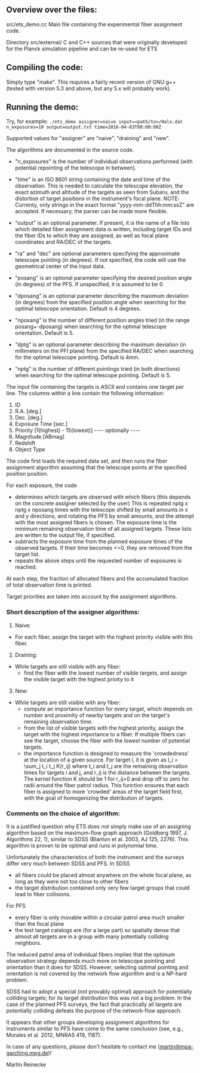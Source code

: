 ## Overview over the files:

src/ets_demo.cc
Main file containing the experimental fiber assignment code.

Directory src/external/
C and C++ sources that were originally developed for the Planck simulation
pipeline and can be re-used for ETS

## Compiling the code:

Simply type "make". This requires a fairly recent version of GNU g++ (tested
with version 5.3 and above, but any 5.x will probably work).

## Running the demo:

Try, for example:
`./ets_demo assigner=naive input=<path/to>/Halo.dat n_exposures=10 output=output.txt time=2016-04-03T08:00:00Z`

Supported values for "assigner" are "naive", "draining" and "new".

The algorithms are documented in the source code.

- "n_exposures" is the number of individual observations performed (with
  potential repointing of the telescope in between).

- "time" is an ISO 8601 string containing the date and time of the observation.
  This is needed to calculate the telescope elevation, the exact azimuth and altitude
  of the targets as seen from Subaru, and the distortion of target positions in the
  instrument's focal plane.
  NOTE: Currenty, only strings in the exact format "yyyy-mm-ddThh:mm:ssZ" are
  accepted. If necessary, the parser can be made more flexible.

- "output" is an optional parameter. If present, it is the name of a file into
which detailed fiber assignment data is written, including target IDs and the
fiber IDs to which they are assigned, as well as focal plane coordinates and
RA/DEC of the targets.

- "ra" and "dec" are optional parameters specifying the approximate telescope
pointing (in degrees). If not specified, the code will use the geometrical
center of the input data.

- "posang" is an optional parameter specifying the desired position angle (in
degrees) of the PFS. If unspecified, it is assumed to be 0.

- "dposang" is an optional parameter describing the maximum deviation (in degrees)
from the specified position angle when searching for the optimal telescope
orientation. Default is 4 degrees.

- "nposang" is the number of different position angles tried (in the range
posang+-dposang) when searching for the optimal telescope orientation.
Default is 5.

- "dptg" is an optional parameter describing the maximum deviation (in millimeters
on the PFI plane) from the specified RA/DEC when searching for the optimal
telescope pointing. Default is 4mm.

- "nptg" is the number of different pointings tried (in both directions)
when searching for the optimal telescope pointing. Default is 5.

The input file containing the targets is ASCII and contains one target per line.
The columns within a line contain the following information:

 1. ID
 2. R.A. [deg.]
 3. Dec. [deg.]
 4. Exposure Time [sec.]
 5. Priority [1(highest) - 15(lowest)]
---- optionally ----
 6. Magnitude [ABmag]
 7. Redshift
 8. Object Type

The code first loads the required data set, and then runs the fiber assignment
algorithm assuming that the telescope points at the specified position
position.

For each exposure, the code
- determines which targets are observed with which fibers
  (this depends on the concrete assigner selected by the user)
  This is repeated nptg x nptg x nposang times with the telescope shifted by small amounts in
  x and y directions, and rotating the PFS by small amounts, and the attempt
  with the most assigned fibers is chosen.
  The exposure time is the minimum remaining observation time of all assigned
  targets.
  These lists are written to the output file, if specified.
- subtracts the exposure time from the planned exposure times of the observed
  targets. If their time becomes <=0, they are removed from the target list.
- repeats the above steps until the requested number of exposures is reached.

At each step, the fraction of allocated fibers and the accumulated fraction of
total observation time is printed.

Target priorities are taken into account by the assignment algorithms.

### Short description of the assigner algorithms:

1. Naive:
  - For each fiber, assign the target with the highest priority visible with this
    fiber.

2. Draining:
  - While targets are still visible with any fiber:
    - find the fiber with the lowest number of visible targets, and assign the
      visible target with the highest prioity to it

3. New:
  - While targets are still visible with any fiber:
    - compute an importance function for every target, which depends on number and
      proximity of nearby targets and on the target's remaining observation time.
    - from the list of visible targets with the highest priority, assign the target
      with the highest importance to a fiber. If multiple fibers can see the target,
      choose the fiber with the lowest number of potential targets.
    - the importance function is designed to measure the 'crowdedness' at the
      location of a given source. For target i, it is given as
      I_i = \sum_j t_i t_j K(r_ij)
      where t_i and t_j are the remaining observation times for targets i and j, and
      r_ij is the distance between the targets. The kernel function K should be 1 for
      r_ij=0 and drop off to zero for radii around the fiber patrol radius.
      This function ensures that each fiber is assigned to more 'crowded' areas of the
      target field first, with the goal of homogenizing the distribution of targets.

### Comments on the choice of algorithm:

It is a justified question why ETS does not simply make use of an assigning
algorithm based on the maximum-flow graph approach (Goldberg 1997, J. Algorithms
22, 1), similar to SDSS (Blanton et al. 2003, AJ 125, 2276). This algorithm is
proven to be optimal and runs in polynomial time.

Unfortunately the characteristics of both the instrument and the surveys differ
very much between SDSS and PFS. In SDSS
- all fibers could be placed almost anywhere on the whole focal plane, as long
  as they were not too close to other fibers
- the target distribution contained only very few target groups that could lead
  to fiber collisions.

For PFS
- every fiber is only movable within a circular patrol area much smaller than
  the focal plane
- the test target catalogs are (for a large part) so spatially dense that almost
  all targets are in a group with many potentially colliding neighbors.

The reduced patrol area of individual fibers implies that the optimum
observation strategy depends much more on telescope pointing and orientation
than it does for SDSS. However, selecting optimal pointing and orientation is
not covered by the network flow algorithm and is a NP-hard problem.

SDSS had to adopt a special (not provably optimal) approach for potentially
colliding targets; for its target distribution this was not a big problem. In
the case of the planned PFS surveys, the fact that practically all targets are
potentially colliding defeats the purpose of the network-flow approach.

It appears that other groups developing assignment algorithms for instruments
similar to PFS have come to the same conclusion (see, e.g., Morales et al. 2012,
MNRAS 419, 1187).


In case of any questions, please don't hesitate to contact me
(martin@mpa-garching.mpg.de)!

Martin Reinecke
